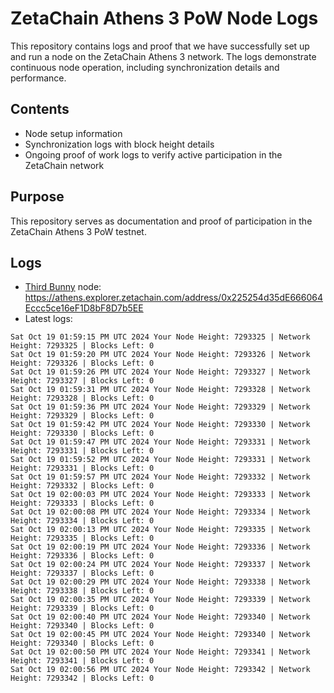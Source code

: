 # ZetaChain Athens 3 PoW Node Logs
This repository contains logs and proof that we have successfully set up and run a node on the ZetaChain Athens 3 network. The logs demonstrate continuous node operation, including synchronization details and performance.

## Contents
- Node setup information
- Synchronization logs with block height details
- Ongoing proof of work logs to verify active participation in the ZetaChain network

## Purpose
This repository serves as documentation and proof of participation in the ZetaChain Athens 3 PoW testnet.

## Logs

- [Third Bunny](https://thirdbunny.xyz/) node: https://athens.explorer.zetachain.com/address/0x225254d35dE666064Eccc5ce16eF1D8bF8D7b5EE
- Latest logs:
```
Sat Oct 19 01:59:15 PM UTC 2024 Your Node Height: 7293325 | Network Height: 7293325 | Blocks Left: 0
Sat Oct 19 01:59:20 PM UTC 2024 Your Node Height: 7293326 | Network Height: 7293326 | Blocks Left: 0
Sat Oct 19 01:59:26 PM UTC 2024 Your Node Height: 7293327 | Network Height: 7293327 | Blocks Left: 0
Sat Oct 19 01:59:31 PM UTC 2024 Your Node Height: 7293328 | Network Height: 7293328 | Blocks Left: 0
Sat Oct 19 01:59:36 PM UTC 2024 Your Node Height: 7293329 | Network Height: 7293329 | Blocks Left: 0
Sat Oct 19 01:59:42 PM UTC 2024 Your Node Height: 7293330 | Network Height: 7293330 | Blocks Left: 0
Sat Oct 19 01:59:47 PM UTC 2024 Your Node Height: 7293331 | Network Height: 7293331 | Blocks Left: 0
Sat Oct 19 01:59:52 PM UTC 2024 Your Node Height: 7293331 | Network Height: 7293331 | Blocks Left: 0
Sat Oct 19 01:59:57 PM UTC 2024 Your Node Height: 7293332 | Network Height: 7293332 | Blocks Left: 0
Sat Oct 19 02:00:03 PM UTC 2024 Your Node Height: 7293333 | Network Height: 7293333 | Blocks Left: 0
Sat Oct 19 02:00:08 PM UTC 2024 Your Node Height: 7293334 | Network Height: 7293334 | Blocks Left: 0
Sat Oct 19 02:00:13 PM UTC 2024 Your Node Height: 7293335 | Network Height: 7293335 | Blocks Left: 0
Sat Oct 19 02:00:19 PM UTC 2024 Your Node Height: 7293336 | Network Height: 7293336 | Blocks Left: 0
Sat Oct 19 02:00:24 PM UTC 2024 Your Node Height: 7293337 | Network Height: 7293337 | Blocks Left: 0
Sat Oct 19 02:00:29 PM UTC 2024 Your Node Height: 7293338 | Network Height: 7293338 | Blocks Left: 0
Sat Oct 19 02:00:35 PM UTC 2024 Your Node Height: 7293339 | Network Height: 7293339 | Blocks Left: 0
Sat Oct 19 02:00:40 PM UTC 2024 Your Node Height: 7293340 | Network Height: 7293340 | Blocks Left: 0
Sat Oct 19 02:00:45 PM UTC 2024 Your Node Height: 7293340 | Network Height: 7293340 | Blocks Left: 0
Sat Oct 19 02:00:50 PM UTC 2024 Your Node Height: 7293341 | Network Height: 7293341 | Blocks Left: 0
Sat Oct 19 02:00:56 PM UTC 2024 Your Node Height: 7293342 | Network Height: 7293342 | Blocks Left: 0
```
